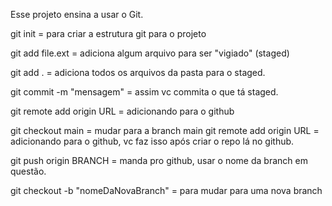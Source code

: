 Esse projeto ensina a usar o Git.

git init = para criar a estrutura git para o projeto

git add file.ext = adiciona algum arquivo para ser "vigiado" (staged)

git add . = adiciona todos os arquivos da pasta para o staged.

git commit -m "mensagem" = assim vc commita o que tá staged.

git remote add origin URL = adicionando para o github

git checkout main = mudar para a branch main
git remote add origin URL = adicionando para o github, vc faz isso após criar o repo lá no github.

git push origin BRANCH = manda pro github, usar o nome da branch em questão.

git checkout -b "nomeDaNovaBranch" = para mudar para uma nova branch